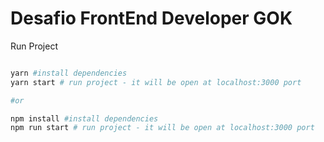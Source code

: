 # Desafio FrontEnd Developer GOK

Run Project

```bash

yarn #install dependencies
yarn start # run project - it will be open at localhost:3000 port

#or

npm install #install dependencies
npm run start # run project - it will be open at localhost:3000 port

```
